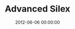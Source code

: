 ---
event: Symfony Live Paris 2012
title: "Advanced Silex "
youtube_id: NRJbhTa-iag
authors: 
    - Igor Wiedler

layout: youtube
date: 2012-06-06 00:00:00
---